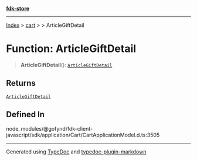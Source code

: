 [**fdk-store**](../../../README.md)
***

[Index](../../../API.md) > [cart](../../README.md) > [<internal>](../README.md) > ArticleGiftDetail

# Function: ArticleGiftDetail

> **ArticleGiftDetail**(): [`ArticleGiftDetail`](../type-aliases/type-alias.ArticleGiftDetail.md)

## Returns

[`ArticleGiftDetail`](../type-aliases/type-alias.ArticleGiftDetail.md)

## Defined In

node\_modules/@gofynd/fdk-client-javascript/sdk/application/Cart/CartApplicationModel.d.ts:3505

***
Generated using [TypeDoc](https://typedoc.org/) and [typedoc-plugin-markdown](https://www.npmjs.com/package/typedoc-plugin-markdown)
